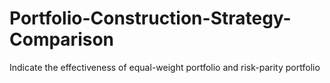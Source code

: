 # Portfolio-Construction-Strategy-Comparison
Indicate the effectiveness of equal-weight portfolio and risk-parity portfolio
